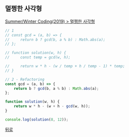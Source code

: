 ## 멀쩡한 사각형

[Summer/Winter Coding(2019) > 멀쩡한 사각형](https://programmers.co.kr/learn/courses/30/lessons/62048)

``` js
// 1
// const gcd = (a, b) => {
//     return b ? gcd(b, a % b) : Math.abs(a);
// };

// function solution(w, h) {
//     const temp = gcd(w, h);

//     return w * h - (w / temp + h / temp - 1) * temp;
// }

// 2 - Refactoring
const gcd = (a, b) => {
    return b ? gcd(b, a % b) : Math.abs(a);
};

function solution(w, h) {
    return w * h - (w + h - gcd(w, h));
}

console.log(solution(8, 12));
```

[뒤로](https://github.com/SeongYongLee/TIL/tree/main/Algorithm/Programmers)
